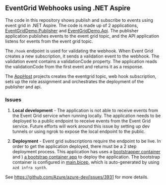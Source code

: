 ## EventGrid Webhooks using .NET Aspire

The code in this repository shows publish and subscribe to events using event grid in .NET Aspire. The code is made up of 2 applications, [EventGridDemo.Publisher](/EventGridDemo.Publisher) and [EventGridDemo.Api](/EventGridDemo.Api). The publisher application publishes events to the event grid topic, and the API application listens for events from the event grid topic.


The  `/hook`  endpoint is used for validating the webhook. When Event Grid creates a new subscription, it sends a validation event to the webhook. The validation event contains a  validationCode  property. The application reads the  validationCode  from the first event and returns it as a response. 

The [AppHost](/EventGridDemo.AppHost/) projects creates the eventgrid topic, web hook subscription, sets up the role assignment and orchestrates the deployment of the publisher and api.

### Issues

1. **Local development** - The application is not able to receive events from the Event Grid service when running locally. The application needs to be deployed to a public endpoint to receive events from the Event Grid service. Future efforts will work around this issue by setting up dev tunnels or using ngrok to expose the local endpoint to the public.

2. **Deployment** - Event grid subscriptions require the endpoint to be live. In order to get the application deployed, there must be a 2 step deployment process. This application has uses a [bootstrapper container](https://hub.docker.com/r/davidfowl/eventgridwebhookbootstrap) and 
) [a bootstrap container app](/EventGridDemo.AppHost/eventgridwebhookbootstrap.bicep) to deploy the application. The bootstrap container is configured in [main.bicep](/EventGridDemo.AppHost/infra/main.bicep#36), which is auto-generated by using `azd infra synth`.


See https://github.com/Azure/azure-dev/issues/3931 for more details.